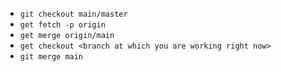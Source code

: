 - `git checkout main/master`
- `get fetch -p origin`
- `get merge origin/main`
- `get checkout <branch at which you are working right now>`
- `git merge main`
